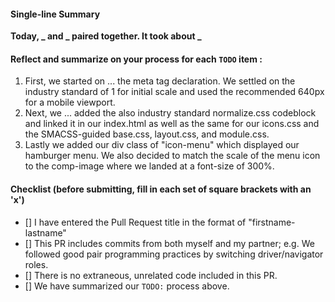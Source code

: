 #### Single-line Summary
**Today, _ and _ paired together. It took about _**

#### Reflect and summarize on your process for each `TODO` item :  
  1. First, we started on ... the meta tag declaration.  We settled on the industry standard of 1 for initial scale and used the recommended 640px for a mobile viewport.
  2. Next, we ... added the also industry standard normalize.css codeblock and linked it in our index.html as well as the same for our icons.css and the SMACSS-guided base.css, layout.css, and module.css.
  3. Lastly we added our div class of "icon-menu" which displayed our hamburger menu.  We also decided to match the scale of the menu icon to the comp-image where we landed at a font-size of 300%.

#### Checklist (before submitting, fill in each set of square brackets with an 'x')
- [] I have entered the Pull Request title in the format of "firstname-lastname"
- [] This PR includes commits from both myself and my partner; e.g. We followed good pair programming practices by switching driver/navigator roles.
- [] There is no extraneous, unrelated code included in this PR.
- [] We have summarized our `TODO:` process above.
